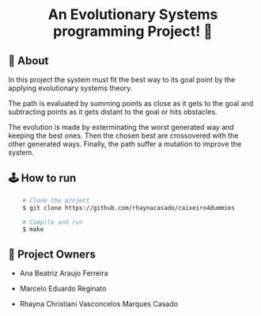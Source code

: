 <h1 align="center">
    <p> An Evolutionary Systems programming Project! 👾 </p>
</h1>

## 🚨 About
In this project the system must fit the best way to its goal point by the applying evolutionary systems theory.

The path is evaluated by summing points as close as it gets to the goal and subtracting points as it gets distant to the goal or hits obstacles.

The evolution is made by exterminating the worst generated way and keeping the best ones. Then the chosen best are crossovered with the other generated ways. Finally, the path suffer a mutation to improve the system.


## 🕹️ How to run

```bash
    # Clone the project
    $ git clone https://github.com/rhaynacasado/caixeiro4dummies

```
```bash
    # Compile and run
    $ make

```

## 👥 Project Owners

- Ana Beatriz Araujo Ferreira
  
- Marcelo Eduardo Reginato

- Rhayna Christiani Vasconcelos Marques Casado
